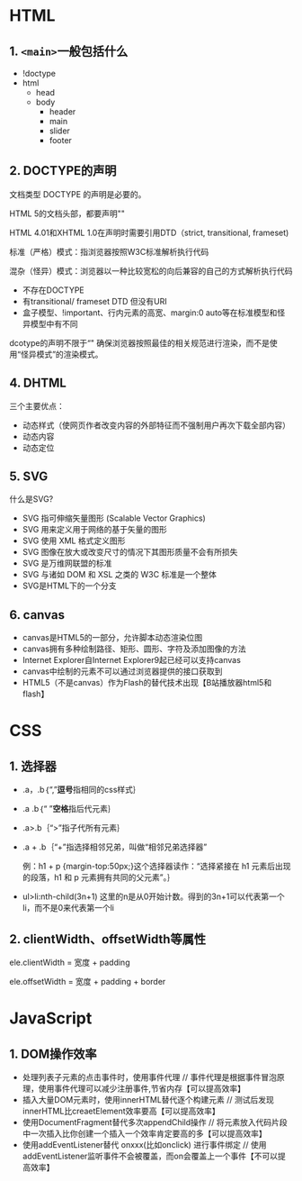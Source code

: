 # HTML

## 1. `<main>`一般包括什么

- !doctype
- html
  - head
  - body
    - header
    - main
    - slider
    - footer

## 2. DOCTYPE的声明

文档类型 DOCTYPE 的声明是必要的。

HTML 5的文档头部，都要声明"<!DOCTYPE html>" 

HTML 4.01和XHTML 1.0在声明时需要引用DTD（strict, transitional, frameset)

标准（严格）模式：指浏览器按照W3C标准解析执行代码

混杂（怪异）模式：浏览器以一种比较宽松的向后兼容的自己的方式解析执行代码

- 不存在DOCTYPE
- 有transitional/ frameset DTD 但没有URI
- 盒子模型、!important、行内元素的高宽、margin:0 auto等在标准模型和怪异模型中有不同

dcotype的声明不限于“<!DOCTYPE html>" 确保浏览器按照最佳的相关规范进行渲染，而不是使用“怪异模式”的渲染模式。


## 4. DHTML

三个主要优点：

- 动态样式（使网页作者改变内容的外部特征而不强制用户再次下载全部内容）
- 动态内容
- 动态定位

## 5. SVG

什么是SVG? 

- SVG 指可伸缩矢量图形 (Scalable Vector Graphics)
- SVG 用来定义用于网络的基于矢量的图形
- SVG 使用 XML 格式定义图形
- SVG 图像在放大或改变尺寸的情况下其图形质量不会有所损失
- SVG 是万维网联盟的标准
- SVG 与诸如 DOM 和 XSL 之类的 W3C 标准是一个整体
- SVG是HTML下的一个分支

## 6. canvas

- canvas是HTML5的一部分，允许脚本动态渲染位图
- canvas拥有多种绘制路径、矩形、圆形、字符及添加图像的方法
- Internet Explorer自Internet Explorer9起已经可以支持canvas
- canvas中绘制的元素不可以通过浏览器提供的接口获取到
- HTML5（不是canvas）作为Flash的替代技术出现【B站播放器html5和flash】

# CSS

## 1. 选择器

- .a，.b｛“,”**逗号**指相同的css样式｝

- .a .b｛“ ”**空格**指后代元素｝

- .a>.b｛“>”指子代所有元素｝

- .a + .b｛“+”指选择相邻兄弟，叫做“相邻兄弟选择器”

  例：h1 + p {margin-top:50px;}这个选择器读作：“选择紧接在 h1 元素后出现的段落，h1 和 p 元素拥有共同的父元素”。｝

- ul>li:nth-child(3n+1) 这里的n是从0开始计数。得到的3n+1可以代表第一个li，而不是0来代表第一个li



## 2. clientWidth、offsetWidth等属性

ele.clientWidth = 宽度 + padding

ele.offsetWidth = 宽度 + padding + border

# JavaScript

## 1. DOM操作效率

- 处理列表子元素的点击事件时，使用事件代理  // 事件代理是根据事件冒泡原理，使用事件代理可以减少注册事件,节省内存【可以提高效率】
- 插入大量DOM元素时，使用innerHTML替代逐个构建元素 // 测试后发现innerHTML比creaetElement效率要高【可以提高效率】
- 使用DocumentFragment替代多次appendChild操作 // 将元素放入代码片段中一次插入比你创建一个插入一个效率肯定要高的多【可以提高效率】
- 使用addEventListener替代 onxxx(比如onclick) 进行事件绑定 // 使用addEventListener监听事件不会被覆盖，而on会覆盖上一个事件【不可以提高效率】

